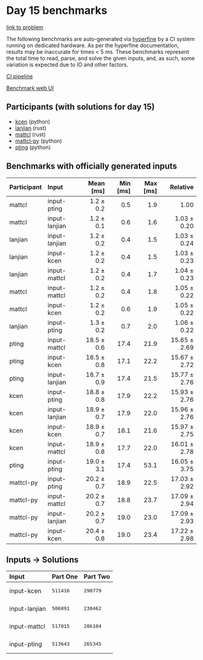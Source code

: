 # Day 15 benchmarks

[link to problem](https://adventofcode.com/2023/day/15)

The following benchmarks are auto-generated via
[hyperfine](https://github.com/sharkdp/hyperfine) by a CI system running on
dedicated hardware. As per the hyperfine documentation, results may be
inaccurate for times < 5 ms. These benchmarks represent the total time to read,
parse, and solve the given inputs, and, as such, some variation is expected due
to IO and other factors.

[CI pipeline](http://ci.papercode.net:8080/teams/main/pipelines/aoc2023)

[Benchmark web UI](https://aoc.ancalagon.black)


## Participants (with solutions for day 15)

- [kcen](https://github.com/kcen/aoc2023) (python)
- [lanjian](https://github.com/lanjian/aoc-2023) (rust)
- [mattcl](https://github.com/mattcl/aoc2023) (rust)
- [mattcl-py](https://github.com/mattcl/aoc2023-py) (python)
- [pting](https://github.com/pting/aoc2023) (python)


## Benchmarks with officially generated inputs

| Participant | Input | Mean [ms] | Min [ms] | Max [ms] | Relative |
|:---|:---|---:|---:|---:|---:|
| mattcl | input-pting | 1.2 ± 0.2 | 0.5 | 1.9 | 1.00 |
| mattcl | input-lanjian | 1.2 ± 0.1 | 0.6 | 1.6 | 1.03 ± 0.20 |
| lanjian | input-lanjian | 1.2 ± 0.2 | 0.4 | 1.5 | 1.03 ± 0.24 |
| lanjian | input-kcen | 1.2 ± 0.2 | 0.4 | 1.5 | 1.03 ± 0.23 |
| lanjian | input-mattcl | 1.2 ± 0.2 | 0.4 | 1.7 | 1.04 ± 0.23 |
| mattcl | input-mattcl | 1.2 ± 0.2 | 0.4 | 1.8 | 1.05 ± 0.22 |
| mattcl | input-kcen | 1.2 ± 0.2 | 0.6 | 1.9 | 1.05 ± 0.22 |
| lanjian | input-pting | 1.3 ± 0.2 | 0.7 | 2.0 | 1.06 ± 0.22 |
| pting | input-mattcl | 18.5 ± 0.6 | 17.4 | 21.9 | 15.65 ± 2.69 |
| pting | input-kcen | 18.5 ± 0.8 | 17.1 | 22.2 | 15.67 ± 2.72 |
| pting | input-lanjian | 18.7 ± 0.9 | 17.4 | 21.5 | 15.77 ± 2.76 |
| kcen | input-pting | 18.8 ± 0.8 | 17.9 | 22.2 | 15.93 ± 2.76 |
| kcen | input-lanjian | 18.9 ± 0.7 | 17.9 | 22.0 | 15.96 ± 2.76 |
| kcen | input-kcen | 18.9 ± 0.7 | 18.1 | 21.6 | 15.97 ± 2.75 |
| kcen | input-mattcl | 18.9 ± 0.8 | 17.7 | 22.0 | 16.01 ± 2.78 |
| pting | input-pting | 19.0 ± 3.1 | 17.4 | 53.1 | 16.05 ± 3.75 |
| mattcl-py | input-pting | 20.2 ± 0.7 | 18.9 | 22.5 | 17.03 ± 2.92 |
| mattcl-py | input-mattcl | 20.2 ± 0.7 | 18.8 | 23.7 | 17.09 ± 2.94 |
| mattcl-py | input-lanjian | 20.2 ± 0.7 | 19.0 | 23.0 | 17.09 ± 2.93 |
| mattcl-py | input-kcen | 20.4 ± 0.8 | 19.0 | 23.4 | 17.22 ± 2.98 |


## Inputs -> Solutions

| Input | Part One | Part Two |
|:---|:---|:---|
|input-kcen|<pre>511416</pre>|<pre>290779</pre>|
|input-lanjian|<pre>506891</pre>|<pre>230462</pre>|
|input-mattcl|<pre>517015</pre>|<pre>286104</pre>|
|input-pting|<pre>513643</pre>|<pre>265345</pre>|